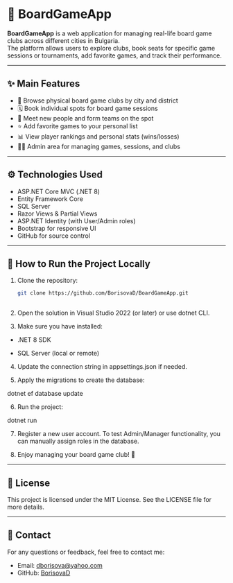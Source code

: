# 🎲 BoardGameApp

**BoardGameApp** is a web application for managing real-life board game clubs across different cities in Bulgaria.  
The platform allows users to explore clubs, book seats for specific game sessions or tournaments, add favorite games, and track their performance.

---

## ✨ Main Features

- 📍 Browse physical board game clubs by city and district
- 🗓 Book individual spots for board game sessions
- 🤝 Meet new people and form teams on the spot
- ⭐ Add favorite games to your personal list
- 📊 View player rankings and personal stats (wins/losses)
- 🧑‍💻 Admin area for managing games, sessions, and clubs

---

## ⚙️ Technologies Used

- ASP.NET Core MVC (.NET 8)
- Entity Framework Core
- SQL Server
- Razor Views & Partial Views
- ASP.NET Identity (with User/Admin roles)
- Bootstrap for responsive UI
- GitHub for source control

---

## 🚀 How to Run the Project Locally

1. Clone the repository:
   ```bash
   git clone https://github.com/BorisovaD/BoardGameApp.git
  
2. Open the solution in Visual Studio 2022 (or later) or use dotnet CLI.

3. Make sure you have installed:

  - .NET 8 SDK

  - SQL Server (local or remote)

4. Update the connection string in appsettings.json if needed.

5. Apply the migrations to create the database:
   
dotnet ef database update

6. Run the project:
   
  dotnet run

7. Register a new user account.
To test Admin/Manager functionality, you can manually assign roles in the database.

8. Enjoy managing your board game club! 🎲
   
---

## 📄 License

This project is licensed under the MIT License.
See the LICENSE file for more details.

---

## 💬 Contact

For any questions or feedback, feel free to contact me:

- Email: dborisova@yahoo.com
- GitHub: [BorisovaD](https://github.com/BorisovaD)

